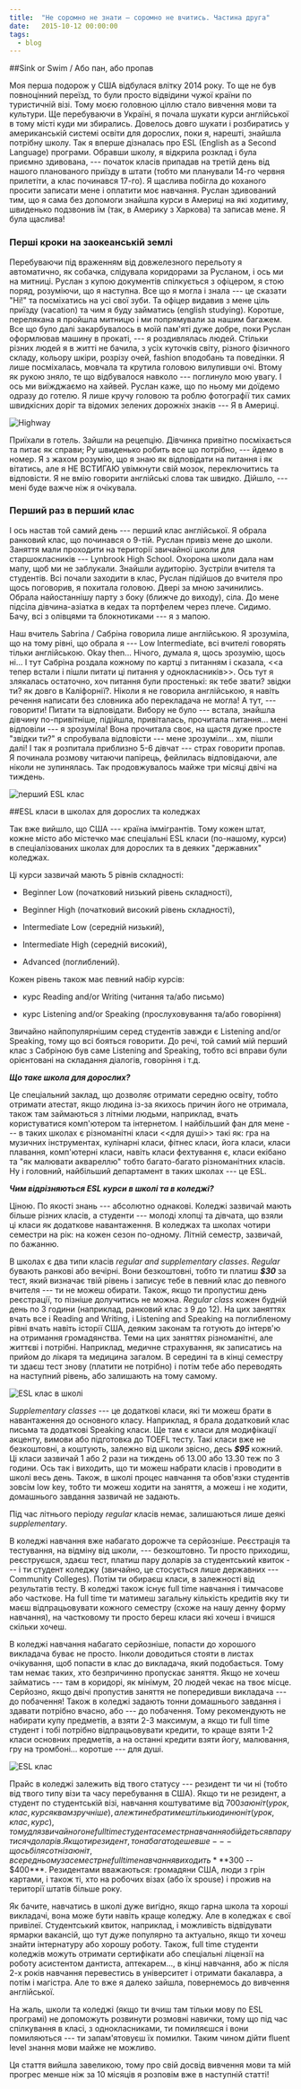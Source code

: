 ```yaml
---
title:  "Не соромно не знати — соромно не вчитись. Частина друга"
date:   2015-10-12 00:00:00
tags: 
  - blog
---
```


##Sink or Swim / Або пан, або пропав

Моя перша подорож у США відбулася влітку 2014 року. То ще не був повноцінний переїзд, то були просто відвідини чужої країни по туристичній візі. Тому моєю головною ціллю стало вивчення мови та культури. Ще перебуваючи в Україні, я почала шукати курси англійської в тому місті куди ми збирались. Довелось довго шукати і розбиратись у американській системі освіти для дорослих, поки я, нарешті, знайшла потрібну школу. Так я вперше дізналась про ESL (English as a Second Language) програми. Обравши школу, я відкрила розклад і була приємно здивована, --- початок класів припадав на третій день від нашого планованого приїзду в штати (тобто ми планували 14-го червня прилетіти, а клас починався 17-го). Я щаслива побігла до коханого просити записати мене і оплатити моє навчання. Руслан здивований тим, що я сама без допомоги знайшла курси в Америці на які ходитиму, швиденько подзвонив їм (так, в Америку з Харкова) та записав мене. Я була щаслива!

### Перші кроки на заокеанській землі

Перебуваючи під враженням від довжелезного перельоту я автоматично, як собачка, слідувала коридорами за Русланом, і ось ми на митниці. Руслан з купою документів спілкується з офіцером, я стою поряд, розуміючи, що я наступна. Все що я могла і знала --- це сказати "Hi!" та посміхатись на усі свої зуби. Та офіцер видавив з мене ціль приїзду (vacation) та чим я буду займатись (english studying). Коротше, перелякана я пройшла митницю і ми попрямували за нашим багажем. Все що було далі закарбувалось в моїй пам'яті дуже добре, поки Руслан оформлював машину в прокаті, --- я роздивлялась людей. Стільки різних людей я в житті не бачила, з усіх куточків світу, різного фізичного складу, кольору шкіри, розрізу очей, fashion вподобань та поведінки. Я лише посміхалась, мовчала та крутила головою вилупивши очі. Втому як рукою зняло, те що відбувалося навколо --- поглинуло мою увагу. І ось ми виїжджаємо на хайвей. Руслан каже, що по ньому ми доїдемо одразу до готелю. Я лише кручу головою та роблю фотографії тих самих швидкісних доріг та відомих зелених дорожніх знаків --- Я в Америці.

![Highway](/images/highway.jpg)

Приїхали в готель. Зайшли на рецепцію. Дівчинка привітно посміхається та питає як справи; Ру швиденько робить все що потрібно, --- йдемо в номер. Я з жахом розумію, що я знаю як відповідати на питання і як вітатись, але я НЕ ВСТИГАЮ увімкнути свій мозок, переключитись та відповісти. Я не вмію говорити англійські слова так швидко. Дійшло, --- мені буде важче ніж я очікувала.  

### Перший раз в перший клас

І ось настав той самий день --- перший клас англійської. Я обрала ранковий клас, що починався о 9-тій. Руслан привіз мене до школи. Заняття мали проходити на території звичайної школи для старшокласників --- Lynbrook High School. Охорона школи дала нам мапу, щоб ми не заблукали. Знайшли аудиторію. Зустріли вчителя та студентів. Всі почали заходити в клас, Руслан підійшов до вчителя про щось поговорив, я похитала головою. Двері за мною зачинились. Обрала найостаннішу парту з боку (ближче до виходу), сіла. До мене підсіла дівчина-азіатка в кедах та портфелем через плече. Сидимо. Бачу, всі з олівцями та блокнотиками --- я з мапою.

Наш вчитель Sabrina / Сабріна говорила лише англійською. Я зрозуміла, що на тому рівні, що обрала я --- Low Intermediate, всі вчителі говорять тільки англійською. Okay then... Нічого, думала я, щось зрозумію, щось ні... І тут Сабріна роздала кожному по картці з питанням і сказала, <<а тепер встали і пішли питати ці питання у однокласників>>. Ось тут я злякалась остаточно, хоч питання були простенькі: як тебе звати? звідки ти? як довго в Каліфорнії?. Ніколи я не говорила англійською, я навіть речення написати без словника або перекладача не могла! А тут, --- говорити! Питати та відповідати. Вибору не було --- встала, знайшла дівчину по-привітніше, підійшла, привіталась, прочитала питання... мені відповіли --- я зрозуміла! Вона прочитала своє, на щастя дуже просте "звідки ти?" я спробувала відповісти --- мене зрозуміли... хм, пішли далі! І так я розпитала приблизно 5-6 дівчат --- страх говорити пропав. Я починала розмову читаючи папірець, фейлилась відповідаючи, але ніколи не зупинялась. Так продовжувалось майже три місяці двічі на тиждень.

![перший ESL клас](/images/esl1.jpg)

##ESL класи в школах для дорослих та коледжах

Так вже вийшло, що США --- країна іммігрантів. Тому кожен штат, кожне місто або містечко має спеціальні ESL класи (по-нашому, курси) в спеціалізованих школах для дорослих та в деяких "державних" коледжах. 

Ці курси зазвичай мають 5 рівнів складності: 

- Beginner Low (початковий низький рівень складності), 

- Beginner High (початковий високий рівень складності), 

- Intermediate Low (середній низький), 

- Intermediate High (середній високий),

- Advanced (поглиблений).

Кожен рівень також має певний набір курсів:

- курс Reading and/or Writing (читання та/або письмо)

- курс Listening and/or Speaking (прослуховування та/або говоріння)

Звичайно найпопулярнішим серед студентів завжди є Listening and/or Speaking, тому що всі бояться говорити. До речі, той самий мій перший клас з Сабріною був саме Listening and Speaking, тобто всі вправи були орієнтовані на складання діалогів, говоріння і т.д.

***Що таке школа для дорослих?*** 

Це спеціальний заклад, що дозволяє отримати середню освіту, тобто отримати атестат, якщо людина із-за якихось причин його не отримала, також там займаються з літніми людьми, наприклад, вчать користуватися комп'ютером та інтернетом. І найбільший фан для мене --- в таких школах є різноманітні класи <<для душі>> такі як: гра на музичних інструментах, кулінарні класи, фітнес класи, йога класи, класи плавання, комп'ютерні класи, навіть класи фехтування є, класи екібано та "як малювати аквареллю" тобто багато-багато різноманітних класів. Ну і головний, найбільший департамент в таких школах --- це ESL.

***Чим відрізняються ESL курси в школі та в коледжі?***

Ціною. По якості знань --- абсолютно однакові. Коледжі зазвичай мають більше різних класів, а студенти --- молоді хлопці та дівчата, що взяли ці класи як додаткове навантаження. В коледжах та школах чотири семестри на рік: на кожен сезон по-одному. Літній семестр, зазвичай, по бажанню.

В школах є два типи класів *regular and supplementary classes*. *Regular* бувають ранкові або вечірні. Вони безкоштовні, тобто ти платиш ***$30*** за тест, який визначає твій рівень і записує тебе в певний клас до певного вчителя --- ти не можеш обирати. Також, якщо ти пропустиш день реєстрації, то пізніше долучитись не можна. *Regular class* кожен будній день по 3 години (наприклад, ранковий клас з 9 до 12). На цих заняттях вчать все і Reading and Writing, і Listening and Speaking на поглибленому рівні вчать навіть історії США, деяким законам та готують до інтерв'ю на отримання громадянства. Теми на цих заняттях різноманітні, але життєві і потрібні. Наприклад, медичне страхування, як записатись на прийом до лікаря та медицина загалом. В середині та в кінці семестру ти здаєш тест знову (платити не потрібно) і потім тебе або переводять на наступний рівень, або залишають на тому самому.

![ESL клас в школі](/images/esl2.jpg)

*Supplementary classes* --- це додаткові класи, які ти можеш брати в навантаження до основного класу. Наприклад, я брала додатковий клас письма та додаткові Speaking класи. Ще там є  класи для модифікації акценту, вимови або підготовка до TOEFL тесту. Такі класи вже не безкоштовні, а коштують, залежно від школи звісно, десь ***$95*** кожний. Ці класи зазвичай 1 або 2 рази на тиждень об 13.00 або 13.30 теж по 3 години. Ось так і виходить, що ти можеш набрати класів і проводити в школі весь день. Також, в школі процес навчання та обов'язки студентів зовсім low key, тобто ти можеш ходити на заняття, а можеш і не ходити, домашнього завдання зазвичай не задають.

Під час літнього періоду *regular* класів немає, залишаються лише деякі *supplementary*. 

В коледжі навчання вже набагато дорожче та серйозніше. Реєстрація та тестування, на відміну від школи, --- безкоштовно. Ти просто приходиш, реєструєшся, здаєш тест, платиш пару доларів за студентський квиток --- і ти студент коледжу (звичайно, це стосується лише державних --- Community Colleges). Потім ти обираєш класи, в залежності від результатів тесту. В коледжі також існує full time навчання і тимчасове або часткове. На full time ти матимеш загальну кількість кредитів яку ти маєш відпрацьовувати кожного семестру (схоже на нашу денну форму навчання), на частковому ти просто береш класи які хочеш і вчишся скільки хочеш. 

В коледжі навчання набагато серйозніше, попасти до хорошого викладача буває не просто. Інколи доводиться стояти в листах очікування, щоб попасти в клас до викладача, який подобається. Тому там немає таких, хто безпричинно пропускає заняття. Якщо не хочеш займатись --- там в коридорі, як мінімум, 20 людей чекає на твоє місце. Серйозно, якщо двічі пропустив заняття не попередивши викладача --- до побачення! Також в коледжі задають тонни домашнього завдання і здавати потрібно вчасно, або --- до побачення. Тому рекомендують не набирати купу предметів, а взяти 2-3 максимум, а якщо ти full time студент і тобі потрібно відпрацьовувати кредити, то краще взяти 1-2 класи основних предметів, а на останні кредити взяти йогу, малювання, гру на тромбоні... коротше --- для душі.

![ESL клас](/images/esl3.jpg)

Прайс в коледжі залежить від твого статусу --- резидент ти чи ні (тобто від твого типу візи та часу перебування в США). Якщо ти не резидент, а студент по студентській візі, навчання коштуватиме від $700 за юніт (урок, клас, курс як вам зручніше), але ж ти не братимеш тільки один юніт (урок, клас, курс), тому для звичайного не full time студента семестр навчання обійдеться в пару тисяч доларів. Якщо ти резидент, то набагато дешевше --- щось біля сотні за юніт, в середньому за семестр не full time навчання виходить ***$300 -- $400***. Резидентами вважаються: громадяни США, люди з грін картами, і також ті, хто на робочих візах (або їх spouse) і прожив на території штатів більше року.

Як бачите, навчатись в школі дуже вигідно, якщо гарна школа та хороші викладачі, вона може бути навіть краще коледжу. Але в коледжах є свої привілеї. Студентський квиток, наприклад, і можливість відвідувати ярмарки вакансій, що тут дуже популярно та актуально, якщо ти хочеш знайти інтернатуру або хорошу роботу. Також, full time студенти коледжів можуть отримати сертифікати або спеціальні ліцензії на роботу асистентом дантиста, аптекарем..., в кінці навчання, або ж після 2-х років навчання перевестись в університет і отримати бакалавра, а потім і магістра. Але то вже я далеко зайшла, повернемось до вивчення англійської.

На жаль, школи та коледжі (якщо ти вчиш там тільки мову по ESL програмі) не допоможуть розвинути розмовні навички, тому що під час спілкування в класі, з однокласниками, ти помиляєшся і вони помиляються --- ти запам'ятовуєш їх помилки. Таким чином дійти fluent level знання мови майже не можливо.

Ця стаття вийшла завеликою, тому про свій досвід вивчення мови та мій прогрес менше ніж за 10 місяців я розповім вже в наступній статті!


